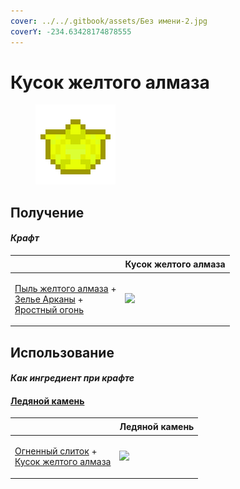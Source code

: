 ```yaml
---
cover: ../../.gitbook/assets/Без имени-2.jpg
coverY: -234.63428174878555
---
```


# Кусок желтого алмаза

<figure><img src="../../.gitbook/assets/yellow_diamond_chunk_128.png" alt=""><figcaption></figcaption></figure>

## Получение

#### _Крафт_

| ㅤ                                                                                                                                                       |  Кусок желтого алмаза                                 |
| ------------------------------------------------------------------------------------------------------------------------------------------------------- | ----------------------------------------------------- |
| <p><a href="medium.md">Пыль желтого алмаза</a> +<br><a href="weak_arcana_potion.md">Зелье Арканы</a> +<br><a href="fury_fire.md">Яростный огонь</a></p> | ![](../../.gitbook/assets/yellow\_diamond\_chunk.png) |

## Использование

#### _Как ингредиент при крафте_

#### [Ледяной камень](ice_stone.md)

| ㅤ                                                                                                                     |  Ледяной камень                           |
| --------------------------------------------------------------------------------------------------------------------- | ----------------------------------------- |
| <p><a href="fireite_ingot.md">Огненный слиток</a> +<br><a href="yellow_diamond_chunk.md">Кусок желтого алмаза</a></p> | ![](../../.gitbook/assets/ice\_stone.png) |

